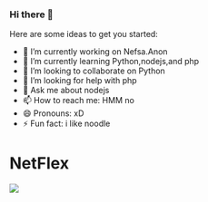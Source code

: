 ### Hi there 👋
Here are some ideas to get you started:

- 🔭 I’m currently working on Nefsa.Anon
- 🌱 I’m currently learning Python,nodejs,and php
- 👯 I’m looking to collaborate on Python
- 🤔 I’m looking for help with php
- 💬 Ask me about nodejs
- 📫 How to reach me: HMM no
- 😄 Pronouns: xD
- ⚡ Fun fact: i like noodle
# NetFlex

<img align="center" src="https://github-readme-stats.vercel.app/api?username=Geruays&show_icons=true" />
</a>

